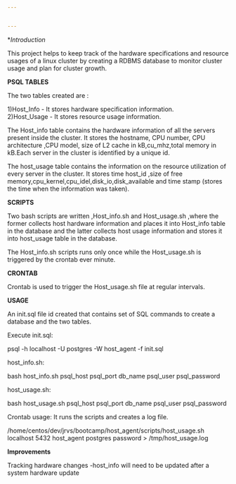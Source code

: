 ```yaml
---


---
```


<p>*<em>Introduction</em></p>
<p>This project helps to keep track of the hardware specifications and resource usages of a linux cluster by creating a RDBMS database to monitor cluster usage and plan for cluster growth.</p>
<p><strong>PSQL TABLES</strong></p>
<p>The two tables created are :</p>
<p>1)Host_Info - It stores hardware specification information.<br>
2)Host_Usage - It stores resource usage information.</p>
<p>The Host_info table contains the hardware information of all the servers present inside the cluster. It stores the hostname, CPU number, CPU architecture ,CPU model, size of L2 cache in kB,cu_mhz,total memory in kB.Each server in the cluster is identified by a unique id.</p>
<p>The host_usage table contains the information on the resource utilization of every server in the cluster. It stores time host_id ,size of free memory,cpu_kernel,cpu_idel,disk_io,disk_available and time stamp (stores the time when the information was taken).</p>
<p><strong>SCRIPTS</strong></p>
<p>Two bash scripts are written ,Host_info.sh and Host_usage.sh ,where the former collects host hardware information and places it into Host_info table in the database and the latter collects host usage information and stores it into host_usage table in the database.</p>
<p>The Host_info.sh scripts runs only once while the Host_usage.sh is triggered by the crontab ever minute.</p>
<p><strong>CRONTAB</strong></p>
<p>Crontab is used to trigger the Host_usage.sh file at regular intervals.</p>
<p><strong>USAGE</strong></p>
<p>An init.sql file id created that contains set of SQL commands to create a database and the two tables.</p>
<p>Execute init.sql:</p>
<p>psql -h localhost -U postgres -W host_agent -f init.sql</p>
<p>host_info.sh:</p>
<p>bash host_info.sh psql_host psql_port db_name psql_user psql_password</p>
<p>host_usage.sh:</p>
<p>bash host_usage.sh psql_host psql_port db_name psql_user psql_password</p>
<p>Crontab usage: It runs the scripts and creates a log file.</p>
<p>/home/centos/dev/jrvs/bootcamp/host_agent/scripts/host_usage.sh localhost 5432 host_agent postgres password &gt; /tmp/host_usage.log</p>
<p><strong>Improvements</strong></p>
<p>Tracking hardware changes -host_info will need to be updated after a system hardware update</p>

